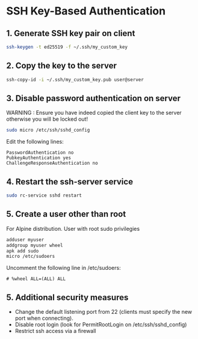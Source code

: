 # SSH Key-Based Authentication 

## 1. Generate SSH key pair on client

```bash
ssh-keygen -t ed25519 -f ~/.ssh/my_custom_key
```

## 2. Copy the key to the server

```bash
ssh-copy-id -i ~/.ssh/my_custom_key.pub user@server
```

## 3. Disable password authentication on server

WARNING : Ensure you have indeed copied the client key to the server otherwise you will be locked out!

```bash
sudo micro /etc/ssh/sshd_config
```

Edit the following lines:

```
PasswordAuthentication no
PubkeyAuthentication yes
ChallengeResponseAuthentication no
```

## 4. Restart the ssh-server service

```bash
sudo rc-service sshd restart
```

## 5. Create a user other than root

For Alpine distribution.
User with root sudo privilegies

```bash
adduser myuser
addgroup myuser wheel
apk add sudo
micro /etc/sudoers
```
Uncomment the following line in /etc/sudoers:

```
# %wheel ALL=(ALL) ALL
```


## 5. Additional security measures

- Change the default listening port from 22 (clients must specify the new port when connecting).
- Disable root login (look for PermitRootLogin on /etc/ssh/sshd_config)
- Restrict ssh access via a firewall
